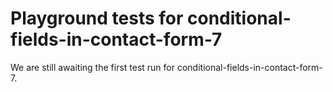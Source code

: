# Playground tests for conditional-fields-in-contact-form-7
We are still awaiting the first test run for conditional-fields-in-contact-form-7.
